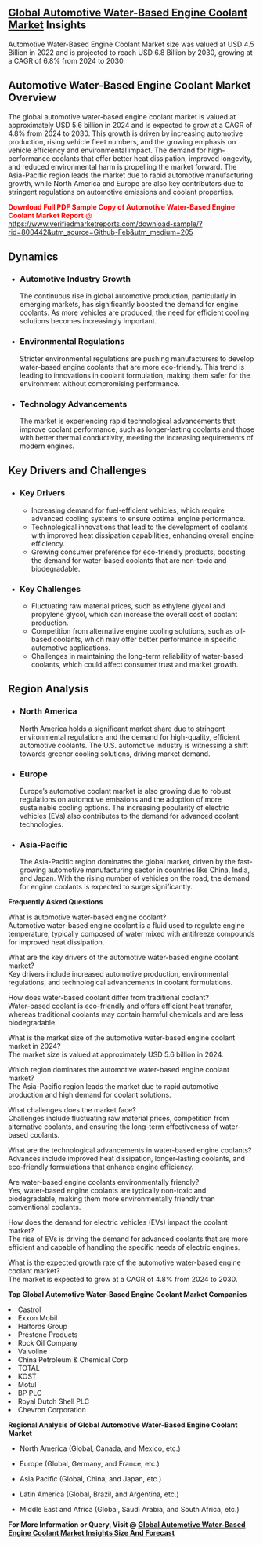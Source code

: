<h2><a href="https://www.verifiedmarketreports.com/download-sample/?rid=800442&amp;utm_source=Github&amp;utm_medium=205" target="_blank">Global Automotive Water-Based Engine Coolant Market</a> Insights</h2><p>Automotive Water-Based Engine Coolant Market size was valued at USD 4.5 Billion in 2022 and is projected to reach USD 6.8 Billion by 2030, growing at a CAGR of 6.8% from 2024 to 2030.</p><p> <h2>Automotive Water-Based Engine Coolant Market Overview</h2> <p>The global automotive water-based engine coolant market is valued at approximately USD 5.6 billion in 2024 and is expected to grow at a CAGR of 4.8% from 2024 to 2030. This growth is driven by increasing automotive production, rising vehicle fleet numbers, and the growing emphasis on vehicle efficiency and environmental impact. The demand for high-performance coolants that offer better heat dissipation, improved longevity, and reduced environmental harm is propelling the market forward. The Asia-Pacific region leads the market due to rapid automotive manufacturing growth, while North America and Europe are also key contributors due to stringent regulations on automotive emissions and coolant properties.</p> <p><p><span class=""><span style="color: #ff0000;"><strong>Download Full PDF Sample Copy of Automotive Water-Based Engine Coolant Market Report</strong> @ </span><a href="https://www.verifiedmarketreports.com/download-sample/?rid=800442&amp;utm_source=Github-Feb&amp;utm_medium=205" target="_blank">https://www.verifiedmarketreports.com/download-sample/?rid=800442&amp;utm_source=Github-Feb&amp;utm_medium=205</a></span></p></p> <h2>Dynamics</h2> <ul> <li><h3>Automotive Industry Growth</h3> The continuous rise in global automotive production, particularly in emerging markets, has significantly boosted the demand for engine coolants. As more vehicles are produced, the need for efficient cooling solutions becomes increasingly important.</li> <li><h3>Environmental Regulations</h3> Stricter environmental regulations are pushing manufacturers to develop water-based engine coolants that are more eco-friendly. This trend is leading to innovations in coolant formulation, making them safer for the environment without compromising performance.</li> <li><h3>Technology Advancements</h3> The market is experiencing rapid technological advancements that improve coolant performance, such as longer-lasting coolants and those with better thermal conductivity, meeting the increasing requirements of modern engines.</li> </ul> <h2>Key Drivers and Challenges</h2> <ul> <li><h3>Key Drivers</h3> <ul> <li>Increasing demand for fuel-efficient vehicles, which require advanced cooling systems to ensure optimal engine performance.</li> <li>Technological innovations that lead to the development of coolants with improved heat dissipation capabilities, enhancing overall engine efficiency.</li> <li>Growing consumer preference for eco-friendly products, boosting the demand for water-based coolants that are non-toxic and biodegradable.</li> </ul> </li> <li><h3>Key Challenges</h3> <ul> <li>Fluctuating raw material prices, such as ethylene glycol and propylene glycol, which can increase the overall cost of coolant production.</li> <li>Competition from alternative engine cooling solutions, such as oil-based coolants, which may offer better performance in specific automotive applications.</li> <li>Challenges in maintaining the long-term reliability of water-based coolants, which could affect consumer trust and market growth.</li> </ul> </li> </ul> <h2>Region Analysis</h2> <ul> <li><h3>North America</h3> North America holds a significant market share due to stringent environmental regulations and the demand for high-quality, efficient automotive coolants. The U.S. automotive industry is witnessing a shift towards greener cooling solutions, driving market demand.</li> <li><h3>Europe</h3> Europe’s automotive coolant market is also growing due to robust regulations on automotive emissions and the adoption of more sustainable cooling options. The increasing popularity of electric vehicles (EVs) also contributes to the demand for advanced coolant technologies.</li> <li><h3>Asia-Pacific</h3> The Asia-Pacific region dominates the global market, driven by the fast-growing automotive manufacturing sector in countries like China, India, and Japan. With the rising number of vehicles on the road, the demand for engine coolants is expected to surge significantly.</li> </ul> <p><strong>Frequently Asked Questions</strong></p> <p>What is automotive water-based engine coolant? <br> Automotive water-based engine coolant is a fluid used to regulate engine temperature, typically composed of water mixed with antifreeze compounds for improved heat dissipation.</p> <p>What are the key drivers of the automotive water-based engine coolant market? <br> Key drivers include increased automotive production, environmental regulations, and technological advancements in coolant formulations.</p> <p>How does water-based coolant differ from traditional coolant? <br> Water-based coolant is eco-friendly and offers efficient heat transfer, whereas traditional coolants may contain harmful chemicals and are less biodegradable.</p> <p>What is the market size of the automotive water-based engine coolant market in 2024? <br> The market size is valued at approximately USD 5.6 billion in 2024.</p> <p>Which region dominates the automotive water-based engine coolant market? <br> The Asia-Pacific region leads the market due to rapid automotive production and high demand for coolant solutions.</p> <p>What challenges does the market face? <br> Challenges include fluctuating raw material prices, competition from alternative coolants, and ensuring the long-term effectiveness of water-based coolants.</p> <p>What are the technological advancements in water-based engine coolants? <br> Advances include improved heat dissipation, longer-lasting coolants, and eco-friendly formulations that enhance engine efficiency.</p> <p>Are water-based engine coolants environmentally friendly? <br> Yes, water-based engine coolants are typically non-toxic and biodegradable, making them more environmentally friendly than conventional coolants.</p> <p>How does the demand for electric vehicles (EVs) impact the coolant market? <br> The rise of EVs is driving the demand for advanced coolants that are more efficient and capable of handling the specific needs of electric engines.</p> <p>What is the expected growth rate of the automotive water-based engine coolant market? <br> The market is expected to grow at a CAGR of 4.8% from 2024 to 2030.</p> </p><p><strong>Top Global Automotive Water-Based Engine Coolant Market Companies</strong></p><div data-test-id=""><p><li>Castrol</li><li> Exxon Mobil</li><li> Halfords Group</li><li> Prestone Products</li><li> Rock Oil Company</li><li> Valvoline</li><li> China Petroleum & Chemical Corp</li><li> TOTAL</li><li> KOST</li><li> Motul</li><li> BP PLC</li><li> Royal Dutch Shell PLC</li><li> Chevron Corporation</li></p><div><strong>Regional Analysis of&nbsp;Global Automotive Water-Based Engine Coolant Market</strong></div><ul><li dir="ltr"><p dir="ltr">North America&nbsp;(Global, Canada, and Mexico, etc.)</p></li><li dir="ltr"><p dir="ltr">Europe (Global, Germany, and France, etc.)</p></li><li dir="ltr"><p dir="ltr">Asia Pacific&nbsp;(Global, China, and Japan, etc.)</p></li><li dir="ltr"><p dir="ltr">Latin America&nbsp;(Global, Brazil, and Argentina, etc.)</p></li><li dir="ltr">Middle East and Africa&nbsp;(Global, Saudi Arabia, and South Africa, etc.)</li></ul><p><strong>For More Information or Query, Visit @&nbsp;</strong><strong><a href="https://www.verifiedmarketreports.com/product/automotive-water-based-engine-coolant-market/?utm_source=Github&amp;utm_medium=205" target="_blank">Global Automotive Water-Based Engine Coolant Market Insights Size And Forecast</a></strong></p></div>
